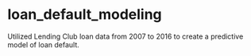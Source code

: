 # loan_default_modeling
Utilized Lending Club loan data from 2007 to 2016 to create a predictive model of loan default. 
